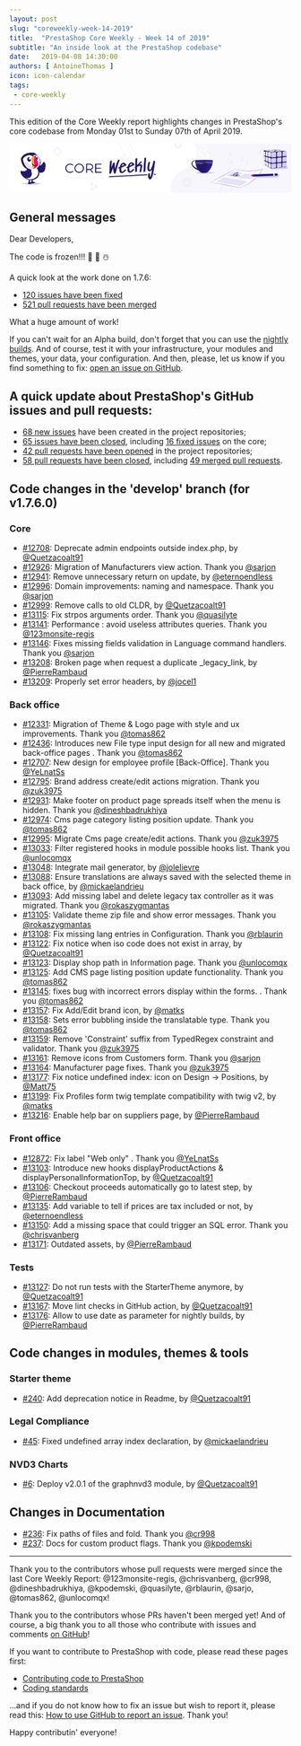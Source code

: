 ```yaml
---
layout: post
slug: "coreweekly-week-14-2019"
title:  "PrestaShop Core Weekly - Week 14 of 2019"
subtitle: "An inside look at the PrestaShop codebase"
date:   2019-04-08 14:30:00
authors: [ AntoineThomas ]
icon: icon-calendar
tags:
 - core-weekly
---
```


This edition of the Core Weekly report highlights changes in PrestaShop's core codebase from Monday 01st to Sunday 07th of April 2019.

![Core Weekly banner](/assets/images/2018/12/banner-core-weekly.jpg)


## General messages

Dear Developers,

The code is frozen!!! 🍾️ 🎉️ ☃️

A quick look at the work done on 1.7.6:

- [120 issues have been fixed](https://github.com/PrestaShop/PrestaShop/issues?q=is%3Aissue+milestone%3A1.7.6.0+is%3Aclosed+label%3AFixed)
- [521 pull requests have been merged](https://github.com/PrestaShop/PrestaShop/pulls?utf8=%E2%9C%93&q=is%3Apr+milestone%3A1.7.6.0+is%3Amerged)

What a huge amount of work!

If you can't wait for an Alpha build, don't forget that you can use the [nightly builds](https://nightly.prestashop.com/). And of course, test it with your infrastructure, your modules and themes, your data, your configuration. And then, please, let us know if you find something to fix: [open an issue on GitHub](https://github.com/PrestaShop/PrestaShop/issues/new/choose).


## A quick update about PrestaShop's GitHub issues and pull requests:

- [68 new issues](https://github.com/search?q=org%3APrestaShop+is%3Apublic++-repo%3Aprestashop%2Fprestashop.github.io++is%3Aissue+created%3A2019-04-01..2019-04-07) have been created in the project repositories;
- [65 issues have been closed](https://github.com/search?q=org%3APrestaShop+is%3Apublic++-repo%3Aprestashop%2Fprestashop.github.io++is%3Aissue+closed%3A2019-04-01..2019-04-07), including [16 fixed issues](https://github.com/search?q=org%3APrestaShop+is%3Apublic++-repo%3Aprestashop%2Fprestashop.github.io++is%3Aissue+label%3Afixed+closed%3A2019-04-01..2019-04-07) on the core;
- [42 pull requests have been opened](https://github.com/search?q=org%3APrestaShop+is%3Apublic++-repo%3Aprestashop%2Fprestashop.github.io++is%3Apr+created%3A2019-04-01..2019-04-07) in the project repositories;
- [58 pull requests have been closed](https://github.com/search?q=org%3APrestaShop+is%3Apublic++-repo%3Aprestashop%2Fprestashop.github.io++is%3Apr+closed%3A2019-04-01..2019-04-07), including [49 merged pull requests](https://github.com/search?q=org%3APrestaShop+is%3Apublic++-repo%3Aprestashop%2Fprestashop.github.io++is%3Apr+merged%3A2019-04-01..2019-04-07).


## Code changes in the 'develop' branch (for v1.7.6.0)

### Core

* [#12708](https://github.com/PrestaShop/PrestaShop/pull/12708): Deprecate admin endpoints outside index.php, by [@Quetzacoalt91](https://github.com/Quetzacoalt91)
* [#12926](https://github.com/PrestaShop/PrestaShop/pull/12926): Migration of Manufacturers view action. Thank you [@sarjon](https://github.com/sarjon)
* [#12941](https://github.com/PrestaShop/PrestaShop/pull/12941): Remove unnecessary return on update, by [@eternoendless](https://github.com/eternoendless)
* [#12996](https://github.com/PrestaShop/PrestaShop/pull/12996): Domain improvements: naming and namespace. Thank you [@sarjon](https://github.com/sarjon)
* [#12999](https://github.com/PrestaShop/PrestaShop/pull/12999): Remove calls to old CLDR, by [@Quetzacoalt91](https://github.com/Quetzacoalt91)
* [#13115](https://github.com/PrestaShop/PrestaShop/pull/13115): Fix strpos arguments order. Thank you [@quasilyte](https://github.com/quasilyte)
* [#13141](https://github.com/PrestaShop/PrestaShop/pull/13141): Performance : avoid useless attributes queries. Thank you [@123monsite-regis](https://github.com/123monsite-regis)
* [#13146](https://github.com/PrestaShop/PrestaShop/pull/13146): Fixes missing fields validation in Language command handlers. Thank you [@sarjon](https://github.com/sarjon)
* [#13208](https://github.com/PrestaShop/PrestaShop/pull/13208): Broken page when request a duplicate _legacy_link, by [@PierreRambaud](https://github.com/PierreRambaud)
* [#13209](https://github.com/PrestaShop/PrestaShop/pull/13209): Properly set error headers, by [@jocel1](https://github.com/jocel1)


### Back office

* [#12331](https://github.com/PrestaShop/PrestaShop/pull/12331): Migration of Theme & Logo page with style and ux improvements. Thank you [@tomas862](https://github.com/tomas862)
* [#12436](https://github.com/PrestaShop/PrestaShop/pull/12436): Introduces new File type input design for all new and migrated back-office pages . Thank you [@tomas862](https://github.com/tomas862)
* [#12707](https://github.com/PrestaShop/PrestaShop/pull/12707): New design for employee profile [Back-Office]. Thank you [@YeLnatSs](https://github.com/YeLnatSs)
* [#12795](https://github.com/PrestaShop/PrestaShop/pull/12795): Brand address create/edit actions migration. Thank you [@zuk3975](https://github.com/zuk3975)
* [#12931](https://github.com/PrestaShop/PrestaShop/pull/12931): Make footer on product page spreads itself when the menu is hidden. Thank you [@dineshbadrukhiya](https://github.com/dineshbadrukhiya)
* [#12974](https://github.com/PrestaShop/PrestaShop/pull/12974): Cms page category listing position update. Thank you [@tomas862](https://github.com/tomas862)
* [#12995](https://github.com/PrestaShop/PrestaShop/pull/12995): Migrate Cms page create/edit actions. Thank you [@zuk3975](https://github.com/zuk3975)
* [#13033](https://github.com/PrestaShop/PrestaShop/pull/13033): Filter registered hooks in module possible hooks list. Thank you [@unlocomqx](https://github.com/unlocomqx)
* [#13048](https://github.com/PrestaShop/PrestaShop/pull/13048): Integrate mail generator, by [@jolelievre](https://github.com/jolelievre)
* [#13088](https://github.com/PrestaShop/PrestaShop/pull/13088): Ensure translations are always saved with the selected theme in back office, by [@mickaelandrieu](https://github.com/mickaelandrieu)
* [#13093](https://github.com/PrestaShop/PrestaShop/pull/13093): Add missing label and delete legacy tax controller as it was migrated. Thank you [@rokaszygmantas](https://github.com/rokaszygmantas)
* [#13105](https://github.com/PrestaShop/PrestaShop/pull/13105): Validate theme zip file and show error messages. Thank you [@rokaszygmantas](https://github.com/rokaszygmantas)
* [#13108](https://github.com/PrestaShop/PrestaShop/pull/13108): Fix missing lang entries in Configuration. Thank you [@rblaurin](https://github.com/rblaurin)
* [#13122](https://github.com/PrestaShop/PrestaShop/pull/13122): Fix notice when iso code does not exist in array, by [@Quetzacoalt91](https://github.com/Quetzacoalt91)
* [#13123](https://github.com/PrestaShop/PrestaShop/pull/13123): Display shop path in Information page. Thank you [@unlocomqx](https://github.com/unlocomqx)
* [#13125](https://github.com/PrestaShop/PrestaShop/pull/13125): Add CMS page listing position update functionality. Thank you [@tomas862](https://github.com/tomas862)
* [#13145](https://github.com/PrestaShop/PrestaShop/pull/13145): fixes bug with incorrect errors display within the forms. . Thank you [@tomas862](https://github.com/tomas862)
* [#13157](https://github.com/PrestaShop/PrestaShop/pull/13157): Fix Add/Edit brand icon, by [@matks](https://github.com/matks)
* [#13158](https://github.com/PrestaShop/PrestaShop/pull/13158): Sets error bubbling inside the translatable type. Thank you [@tomas862](https://github.com/tomas862)
* [#13159](https://github.com/PrestaShop/PrestaShop/pull/13159): Remove 'Constraint' suffix from TypedRegex constraint and validator. Thank you [@zuk3975](https://github.com/zuk3975)
* [#13161](https://github.com/PrestaShop/PrestaShop/pull/13161): Remove icons from Customers form. Thank you [@sarjon](https://github.com/sarjon)
* [#13164](https://github.com/PrestaShop/PrestaShop/pull/13164): Manufacturer page fixes. Thank you [@zuk3975](https://github.com/zuk3975)
* [#13177](https://github.com/PrestaShop/PrestaShop/pull/13177): Fix notice undefined index: icon on Design -> Positions, by [@Matt75](https://github.com/Matt75)
* [#13199](https://github.com/PrestaShop/PrestaShop/pull/13199): Fix Profiles form twig template compatibility with twig v2, by [@matks](https://github.com/matks)
* [#13216](https://github.com/PrestaShop/PrestaShop/pull/13216): Enable help bar on suppliers page, by [@PierreRambaud](https://github.com/PierreRambaud)


### Front office

* [#12872](https://github.com/PrestaShop/PrestaShop/pull/12872): Fix label "Web only" . Thank you [@YeLnatSs](https://github.com/YeLnatSs)
* [#13103](https://github.com/PrestaShop/PrestaShop/pull/13103): Introduce new hooks displayProductActions & displayPersonalInformationTop, by [@Quetzacoalt91](https://github.com/Quetzacoalt91)
* [#13106](https://github.com/PrestaShop/PrestaShop/pull/13106): Checkout proceeds automatically go to latest step, by [@PierreRambaud](https://github.com/PierreRambaud)
* [#13135](https://github.com/PrestaShop/PrestaShop/pull/13135): Add variable to tell if prices are tax included or not, by [@eternoendless](https://github.com/eternoendless)
* [#13150](https://github.com/PrestaShop/PrestaShop/pull/13150): Add a missing space that could trigger an SQL error. Thank you [@chrisvanberg](https://github.com/chrisvanberg)
* [#13171](https://github.com/PrestaShop/PrestaShop/pull/13171): Outdated assets, by [@PierreRambaud](https://github.com/PierreRambaud)


### Tests

* [#13127](https://github.com/PrestaShop/PrestaShop/pull/13127): Do not run tests with the StarterTheme anymore, by [@Quetzacoalt91](https://github.com/Quetzacoalt91)
* [#13167](https://github.com/PrestaShop/PrestaShop/pull/13167): Move lint checks in GitHub action, by [@Quetzacoalt91](https://github.com/Quetzacoalt91)
* [#13176](https://github.com/PrestaShop/PrestaShop/pull/13176): Allow to use date as parameter for nightly builds, by [@PierreRambaud](https://github.com/PierreRambaud)


## Code changes in modules, themes & tools

### Starter theme

* [#240](https://github.com/PrestaShop/StarterTheme/pull/240): Add deprecation notice in Readme, by [@Quetzacoalt91](https://github.com/Quetzacoalt91)


### Legal Compliance

* [#45](https://github.com/PrestaShop/ps_legalcompliance/pull/45): Fixed undefined array index declaration, by [@mickaelandrieu](https://github.com/mickaelandrieu)


### NVD3 Charts

* [#6](https://github.com/PrestaShop/graphnvd3/pull/6): Deploy v2.0.1 of the graphnvd3 module, by [@Quetzacoalt91](https://github.com/Quetzacoalt91)


## Changes in Documentation

* [#236](https://github.com/PrestaShop/docs/pull/236): Fix paths of files and fold. Thank you [@cr998](https://github.com/cr998)
* [#237](https://github.com/PrestaShop/docs/pull/237): Docs for custom product flags. Thank you [@kpodemski](https://github.com/kpodemski)


<hr />

Thank you to the contributors whose pull requests were merged since the last Core Weekly Report: @123monsite-regis, @chrisvanberg, @cr998, @dineshbadrukhiya, @kpodemski, @quasilyte, @rblaurin, @sarjo, @tomas862, @unlocomqx!

Thank you to the contributors whose PRs haven't been merged yet! And of course, a big thank you to all those who contribute with issues and comments [on GitHub](https://github.com/PrestaShop/PrestaShop)!

If you want to contribute to PrestaShop with code, please read these pages first:

 * [Contributing code to PrestaShop](https://devdocs.prestashop.com/1.7/contribute/contribution-guidelines/)
 * [Coding standards](https://devdocs.prestashop.com/1.7/development/coding-standards/)

...and if you do not know how to fix an issue but wish to report it, please read this: [How to use GitHub to report an issue](https://devdocs.prestashop.com/1.7/contribute/contribute-reporting-issues/). Thank you!

Happy contributin' everyone!

